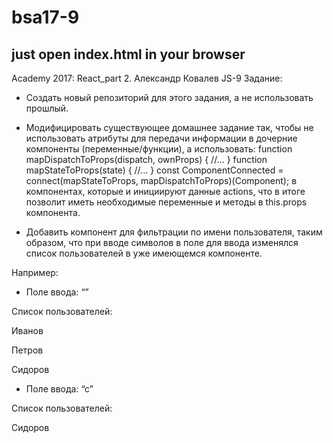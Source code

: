 # bsa17-9

**just open index.html in your browser**
----------

Academy 2017: React_part 2. Александр Ковалев JS-9
Задание:

- Создать новый репозиторий для этого задания, а не использовать прошлый.

- Модифицировать существующее домашнее задание так, чтобы не использовать атрибуты для передачи информации в дочерние компоненты (переменные/функции), a использовать: function mapDispatchToProps(dispatch, ownProps) { //... } function mapStateToProps(state) { //... } const ComponentConnected = connect(mapStateToProps, mapDispatchToProps)(Component); в компонентах, которые и инициируют данные actions, что в итоге позволит иметь необходимые переменные и методы в this.props компонента.

- Добавить компонент для фильтрации по имени пользователя, таким образом, что при вводе символов в поле для ввода изменялся список пользователей в уже имеющемся компоненте.

Например:

- Поле ввода: “”

Список пользователей:

Иванов

Петров

Сидоров

- Поле ввода: “с”

Список пользователей:

Сидоров

